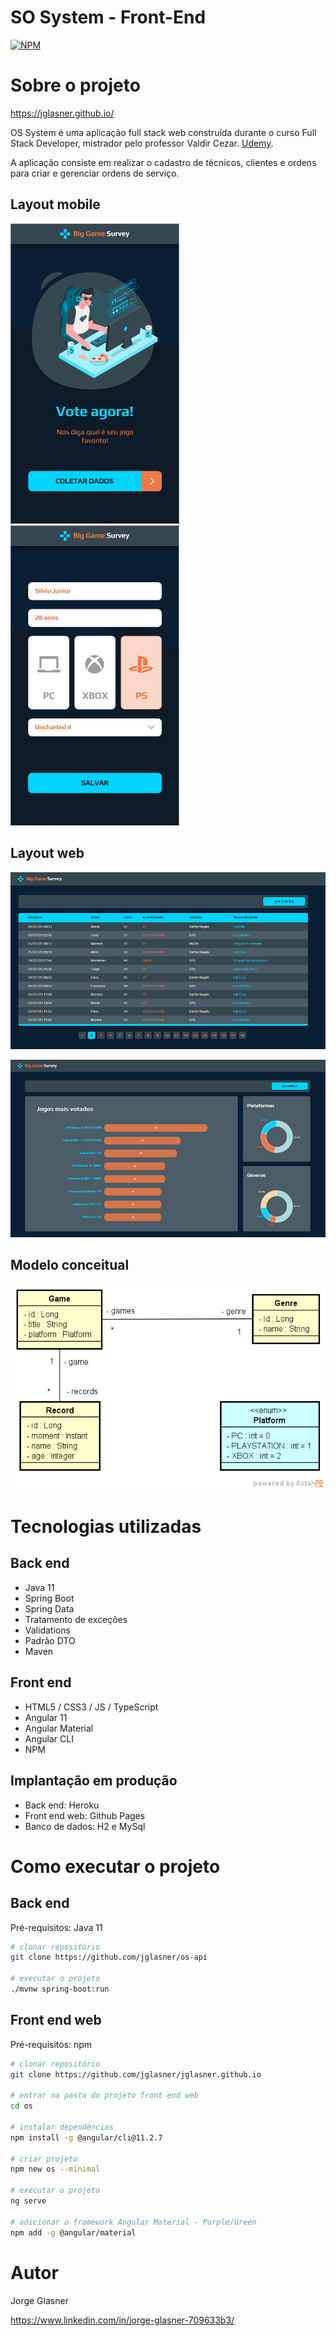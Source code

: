 # SO System - Front-End
[![NPM](https://img.shields.io/npm/l/react)](https://github.com/jglasner/jglasner.github.io/blob/master/LICENSE) 

# Sobre o projeto

https://jglasner.github.io/

OS System é uma aplicação full stack web construída durante o curso Full Stack Developer, mistrador pelo professor Valdir Cezar. [Udemy](https://www.udemy.com/course/curso-full-stack-developer/ "Site da Udemy").

A aplicação consiste em realizar o cadastro de técnicos, clientes e ordens para criar e gerenciar ordens de serviço.

## Layout mobile
![Mobile 1](https://github.com/acenelio/assets/raw/main/sds1/mobile1.png) ![Mobile 2](https://github.com/acenelio/assets/raw/main/sds1/mobile2.png)

## Layout web
![Web 1](https://github.com/acenelio/assets/raw/main/sds1/web1.png)

![Web 2](https://github.com/acenelio/assets/raw/main/sds1/web2.png)

## Modelo conceitual
![Modelo Conceitual](https://github.com/acenelio/assets/raw/main/sds1/modelo-conceitual.png)

# Tecnologias utilizadas
## Back end
- Java 11
- Spring Boot
- Spring Data
- Tratamento de exceções
- Validations
- Padrão DTO
- Maven
## Front end
- HTML5 / CSS3 / JS / TypeScript
- Angular 11
- Angular Material
- Angular CLI
- NPM
## Implantação em produção
- Back end: Heroku
- Front end web: Github Pages
- Banco de dados: H2 e MySql

# Como executar o projeto

## Back end
Pré-requisitos: Java 11

```bash
# clonar repositório
git clone https://github.com/jglasner/os-api

# executar o projeto
./mvnw spring-boot:run
```

## Front end web
Pré-requisitos: npm

```bash
# clonar repositório
git clone https://github.com/jglasner/jglasner.github.io

# entrar na pasta do projeto front end web
cd os

# instalar dependências
npm install -g @angular/cli@11.2.7

# criar projeto
npm new os --minimal

# executar o projeto
ng serve

# adicionar o framework Angular Material - Purple/Green
npm add -g @angular/material

```

# Autor

Jorge Glasner

https://www.linkedin.com/in/jorge-glasner-709633b3/
